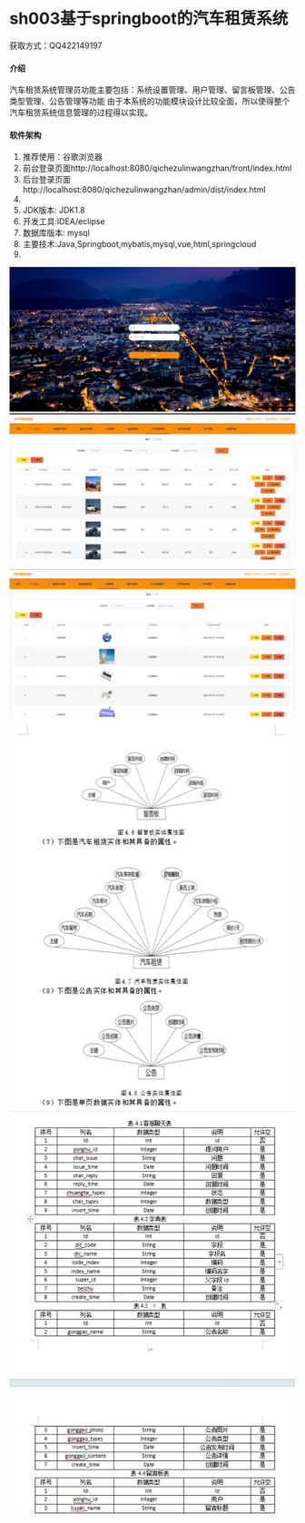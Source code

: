 # sh003基于springboot的汽车租赁系统
获取方式：QQ422149197

#### 介绍
汽车租赁系统管理员功能主要包括：系统设置管理、用户管理、留言板管理、公告类型管理、公告管理等功能
由于本系统的功能模块设计比较全面，所以使得整个汽车租赁系统信息管理的过程得以实现。



#### 软件架构

1. 推荐使用：谷歌浏览器
1. 前台登录页面http://localhost:8080/qichezulinwangzhan/front/index.html
1. 后台登录页面http://localhost:8080/qichezulinwangzhan/admin/dist/index.html
1. 
1. JDK版本: JDK1.8
1. 开发工具:IDEA/eclipse
1. 数据库版本: mysql
1. 主要技术:Java,Springboot,mybatis,mysql,vue,html,springcloud
1. 


![输入图片说明](%E5%9B%BE%E7%89%871.png)
![输入图片说明](%E5%9B%BE%E7%89%872.png)

![输入图片说明](%E5%9B%BE%E7%89%873.png)
![输入图片说明](%E5%BE%AE%E4%BF%A1%E6%88%AA%E5%9B%BE_20240422184855.png)
![输入图片说明](%E5%BE%AE%E4%BF%A1%E6%88%AA%E5%9B%BE_20240422184906.png)